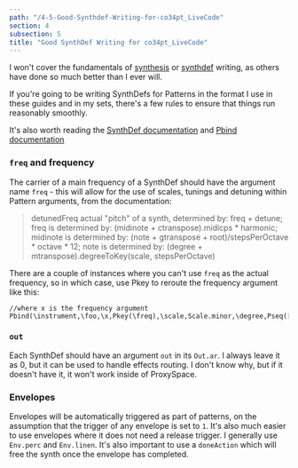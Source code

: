 ```yaml
---
path: "/4-5-Good-Synthdef-Writing-for-co34pt_LiveCode"
section: 4
subsection: 5
title: "Good SynthDef Writing for co34pt_LiveCode"
---
```


I won't cover the fundamentals of [synthesis](http://sonicbloom.net/en/63-in-depth-synthesis-tutorials-by-sound-on-sound/) or [synthdef](http://danielnouri.org/docs/SuperColliderHelp/Tutorials/Getting-Started/SynthDefs%20and%20Synths.html) writing, as others have done so much better than I ever will.

If you're going to be writing SynthDefs for Patterns in the format I use in these guides and in my sets, there's a few rules to ensure that things run reasonably smoothly.

It's also worth reading the [SynthDef documentation](http://doc.sccode.org/Classes/SynthDef.html) and [Pbind documentation](http://doc.sccode.org/Classes/Pbind.html)

### `freq` and frequency

The carrier of a main frequency of a SynthDef should have the argument name `freq` - this will allow for the use of scales, tunings and detuning within Pattern arguments, from the documentation:

> detunedFreq
> actual "pitch" of a synth, determined by:
> freq + detune;
> freq is determined by:
> (midinote + ctranspose).midicps * harmonic;
> midinote is determined by:
> (note + gtranspose + root)/stepsPerOctave * octave * 12;
> note is determined by:
> (degree + mtranspose).degreeToKey(scale, stepsPerOctave)

There are a couple of instances where you can't use `freq` as the actual frequency, so in which case, use Pkey to reroute the frequency argument like this:

```supercollider
//where x is the frequency argument
Pbind(\instrument,\foo,\x,Pkey(\freq),\scale,Scale.minor,\degree,Pseq([4,5,6],inf))
```

### `out`

Each SynthDef should have an argument `out` in its `Out.ar`. I always leave it as 0, but it can be used to handle effects routing. I don't know why, but if it doesn't have it, it won't work inside of ProxySpace.

### Envelopes

Envelopes will be automatically triggered as part of patterns, on the assumption that the trigger of any envelope is set to `1`. It's also much easier to use envelopes where it does not need a release trigger. I generally use `Env.perc` and `Env.linen`. It's also important to use a `doneAction` which will free the synth once the envelope has completed.
